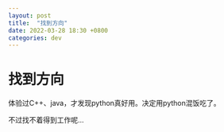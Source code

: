 ```yaml
---
layout: post
title:  "找到方向"
date: 2022-03-28 18:30 +0800
categories: dev
---
```


# 找到方向

体验过C++、java，才发现python真好用。决定用python混饭吃了。

不过找不着得到工作呢...
